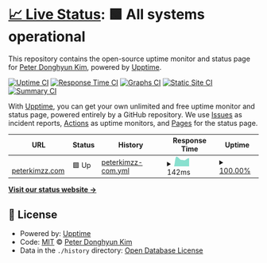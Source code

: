 # [📈 Live Status](https://upptime.peterkimzz.com): <!--live status--> **🟩 All systems operational**

This repository contains the open-source uptime monitor and status page for [Peter Donghyun Kim](peterkimzz.com), powered by [Upptime](https://github.com/upptime/upptime).

[![Uptime CI](https://github.com/peterkimzz/upptime/workflows/Uptime%20CI/badge.svg)](https://github.com/peterkimzz/upptime/actions?query=workflow%3A%22Uptime+CI%22)
[![Response Time CI](https://github.com/peterkimzz/upptime/workflows/Response%20Time%20CI/badge.svg)](https://github.com/peterkimzz/upptime/actions?query=workflow%3A%22Response+Time+CI%22)
[![Graphs CI](https://github.com/peterkimzz/upptime/workflows/Graphs%20CI/badge.svg)](https://github.com/peterkimzz/upptime/actions?query=workflow%3A%22Graphs+CI%22)
[![Static Site CI](https://github.com/peterkimzz/upptime/workflows/Static%20Site%20CI/badge.svg)](https://github.com/peterkimzz/upptime/actions?query=workflow%3A%22Static+Site+CI%22)
[![Summary CI](https://github.com/peterkimzz/upptime/workflows/Summary%20CI/badge.svg)](https://github.com/peterkimzz/upptime/actions?query=workflow%3A%22Summary+CI%22)

With [Upptime](https://upptime.js.org), you can get your own unlimited and free uptime monitor and status page, powered entirely by a GitHub repository. We use [Issues](https://github.com/peterkimzz/upptime/issues) as incident reports, [Actions](https://github.com/peterkimzz/upptime/actions) as uptime monitors, and [Pages](https://upptime.peterkimzz.com) for the status page.

<!--start: status pages-->
<!-- This summary is generated by Upptime (https://github.com/upptime/upptime) -->
<!-- Do not edit this manually, your changes will be overwritten -->
<!-- prettier-ignore -->
| URL | Status | History | Response Time | Uptime |
| --- | ------ | ------- | ------------- | ------ |
| <img alt="" src="https://favicons.githubusercontent.com/peterkimzz.com" height="13"> [peterkimzz.com](http://peterkimzz.com) | 🟩 Up | [peterkimzz-com.yml](https://github.com/peterkimzz/upptime/commits/HEAD/history/peterkimzz-com.yml) | <details><summary><img alt="Response time graph" src="./graphs/peterkimzz-com/response-time-week.png" height="20"> 142ms</summary><br><a href="https://upptime.peterkimzz.com/history/peterkimzz-com"><img alt="Response time 184" src="https://img.shields.io/endpoint?url=https%3A%2F%2Fraw.githubusercontent.com%2Fpeterkimzz%2Fupptime%2FHEAD%2Fapi%2Fpeterkimzz-com%2Fresponse-time.json"></a><br><a href="https://upptime.peterkimzz.com/history/peterkimzz-com"><img alt="24-hour response time 134" src="https://img.shields.io/endpoint?url=https%3A%2F%2Fraw.githubusercontent.com%2Fpeterkimzz%2Fupptime%2FHEAD%2Fapi%2Fpeterkimzz-com%2Fresponse-time-day.json"></a><br><a href="https://upptime.peterkimzz.com/history/peterkimzz-com"><img alt="7-day response time 142" src="https://img.shields.io/endpoint?url=https%3A%2F%2Fraw.githubusercontent.com%2Fpeterkimzz%2Fupptime%2FHEAD%2Fapi%2Fpeterkimzz-com%2Fresponse-time-week.json"></a><br><a href="https://upptime.peterkimzz.com/history/peterkimzz-com"><img alt="30-day response time 191" src="https://img.shields.io/endpoint?url=https%3A%2F%2Fraw.githubusercontent.com%2Fpeterkimzz%2Fupptime%2FHEAD%2Fapi%2Fpeterkimzz-com%2Fresponse-time-month.json"></a><br><a href="https://upptime.peterkimzz.com/history/peterkimzz-com"><img alt="1-year response time 184" src="https://img.shields.io/endpoint?url=https%3A%2F%2Fraw.githubusercontent.com%2Fpeterkimzz%2Fupptime%2FHEAD%2Fapi%2Fpeterkimzz-com%2Fresponse-time-year.json"></a></details> | <details><summary><a href="https://upptime.peterkimzz.com/history/peterkimzz-com">100.00%</a></summary><a href="https://upptime.peterkimzz.com/history/peterkimzz-com"><img alt="All-time uptime 100.00%" src="https://img.shields.io/endpoint?url=https%3A%2F%2Fraw.githubusercontent.com%2Fpeterkimzz%2Fupptime%2FHEAD%2Fapi%2Fpeterkimzz-com%2Fuptime.json"></a><br><a href="https://upptime.peterkimzz.com/history/peterkimzz-com"><img alt="24-hour uptime 100.00%" src="https://img.shields.io/endpoint?url=https%3A%2F%2Fraw.githubusercontent.com%2Fpeterkimzz%2Fupptime%2FHEAD%2Fapi%2Fpeterkimzz-com%2Fuptime-day.json"></a><br><a href="https://upptime.peterkimzz.com/history/peterkimzz-com"><img alt="7-day uptime 100.00%" src="https://img.shields.io/endpoint?url=https%3A%2F%2Fraw.githubusercontent.com%2Fpeterkimzz%2Fupptime%2FHEAD%2Fapi%2Fpeterkimzz-com%2Fuptime-week.json"></a><br><a href="https://upptime.peterkimzz.com/history/peterkimzz-com"><img alt="30-day uptime 100.00%" src="https://img.shields.io/endpoint?url=https%3A%2F%2Fraw.githubusercontent.com%2Fpeterkimzz%2Fupptime%2FHEAD%2Fapi%2Fpeterkimzz-com%2Fuptime-month.json"></a><br><a href="https://upptime.peterkimzz.com/history/peterkimzz-com"><img alt="1-year uptime 100.00%" src="https://img.shields.io/endpoint?url=https%3A%2F%2Fraw.githubusercontent.com%2Fpeterkimzz%2Fupptime%2FHEAD%2Fapi%2Fpeterkimzz-com%2Fuptime-year.json"></a></details>

<!--end: status pages-->

[**Visit our status website →**](https://upptime.peterkimzz.com)

## 📄 License

- Powered by: [Upptime](https://github.com/upptime/upptime)
- Code: [MIT](./LICENSE) © [Peter Donghyun Kim](peterkimzz.com)
- Data in the `./history` directory: [Open Database License](https://opendatacommons.org/licenses/odbl/1-0/)
